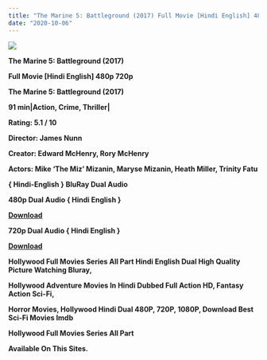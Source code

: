 ```yaml
---
title: "The Marine 5: Battleground (2017) Full Movie [Hindi English] 480p 720p"
date: "2020-10-06"
---
```


[**![](https://1.bp.blogspot.com/-oq5vm1uHHk0/XztYTCkEzgI/AAAAAAAAEbU/vviGRrWsE8sUG-SJF7N8WhMr-zXVh499gCLcBGAsYHQ/s1600/images{2deb609f52c527dc8b4fbab26c6d0bae2964b23de7178cabf97238dc1868ff55}252814{2deb609f52c527dc8b4fbab26c6d0bae2964b23de7178cabf97238dc1868ff55}2529.webp)**](https://1.bp.blogspot.com/-oq5vm1uHHk0/XztYTCkEzgI/AAAAAAAAEbU/vviGRrWsE8sUG-SJF7N8WhMr-zXVh499gCLcBGAsYHQ/s1600/images{2deb609f52c527dc8b4fbab26c6d0bae2964b23de7178cabf97238dc1868ff55}252814{2deb609f52c527dc8b4fbab26c6d0bae2964b23de7178cabf97238dc1868ff55}2529.webp)

 **The Marine 5: Battleground (2017)**

**Full Movie \[Hindi English\] 480p 720p** 

**The Marine 5: Battleground (2017)**

**91 min|Action, Crime, Thriller|**

**Rating: 5.1 / 10** 

**Director: James Nunn**

**Creator: Edward McHenry, Rory McHenry**

**Actors: Mike ‘The Miz’ Mizanin, Maryse Mizanin, Heath Miller, Trinity Fatu**

**{ Hindi-English } BluRay Dual Audio**

**480p Dual Audio { Hindi English }**

[**Download**](http://www.veryfasturl.xyz/5045)

**720p Dual Audio { Hindi English }**

[**Download**](http://www.veryfasturl.xyz/5046)

**Hollywood Full Movies Series All Part Hindi English Dual High Quality Picture Watching Bluray,**

 **Hollywood Adventure Movies In Hindi Dubbed Full Action HD, Fantasy Action Sci-Fi,**

**Horror Movies, Hollywood Hindi Dual 480P, 720P, 1080P, Download Best Sci-Fi Movies Imdb** 

**Hollywood Full Movies Series All Part**

**Available On This Sites.**
